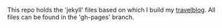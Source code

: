 This repo holds the 'jekyll' files based on which I build my [travelblog](https://nkueng.github.io/travelblog/). All files can be found in the 'gh-pages' branch.